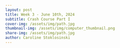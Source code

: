 ```yaml
---
layout: post
title: Week 3 - June 10th, 2024
subtitle: Crash Course Part I
cover-img: /assets/img/path.jpg
thumbnail-img: /assets/img/computer_thumbnail.png
share-img: /assets/img/path.jpg
author: Caroline Stoklosinski
---
```


